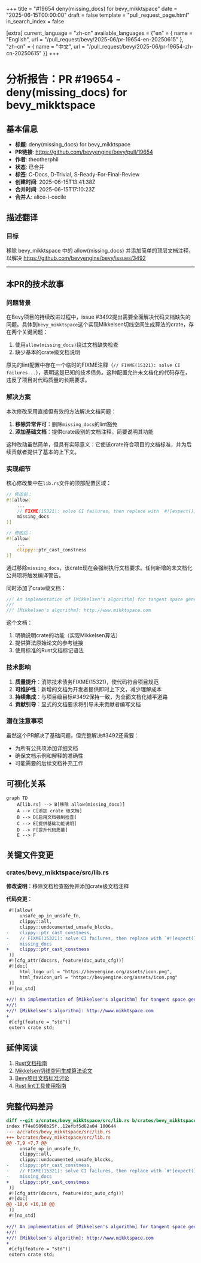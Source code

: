 +++
title = "#19654 deny(missing_docs) for bevy_mikktspace"
date = "2025-06-15T00:00:00"
draft = false
template = "pull_request_page.html"
in_search_index = false

[extra]
current_language = "zh-cn"
available_languages = {"en" = { name = "English", url = "/pull_request/bevy/2025-06/pr-19654-en-20250615" }, "zh-cn" = { name = "中文", url = "/pull_request/bevy/2025-06/pr-19654-zh-cn-20250615" }}
+++

# 分析报告：PR #19654 - deny(missing_docs) for bevy_mikktspace

## 基本信息
- **标题**: deny(missing_docs) for bevy_mikktspace
- **PR链接**: https://github.com/bevyengine/bevy/pull/19654
- **作者**: theotherphil
- **状态**: 已合并
- **标签**: C-Docs, D-Trivial, S-Ready-For-Final-Review
- **创建时间**: 2025-06-15T13:41:38Z
- **合并时间**: 2025-06-15T17:10:23Z
- **合并人**: alice-i-cecile

## 描述翻译
### 目标
移除 bevy_mikktspace 中的 allow(missing_docs) 并添加简单的顶层文档注释，以解决 https://github.com/bevyengine/bevy/issues/3492

---

## 本PR的技术故事

### 问题背景
在Bevy项目的持续改进过程中，issue #3492提出需要全面解决代码文档缺失的问题。具体到`bevy_mikktspace`这个实现Mikkelsen切线空间生成算法的crate，存在两个关键问题：
1. 使用`allow(missing_docs)`绕过文档缺失检查
2. 缺少基本的crate级文档说明

原先的lint配置中存在一个临时的FIXME注释（`// FIXME(15321): solve CI failures...`），表明这是已知的技术债务。这种配置允许未文档化的代码存在，违反了项目对代码质量的长期要求。

### 解决方案
本次修改采用直接但有效的方法解决文档问题：
1. **移除异常许可**：删除`missing_docs`的lint豁免
2. **添加基础文档**：提供crate级别的文档注释，简要说明其功能

这种改动虽然简单，但具有实际意义：它使该crate符合项目的文档标准，并为后续贡献者提供了基本的上下文。

### 实现细节
核心修改集中在`lib.rs`文件的顶部配置区域：
```rust
// 修改前：
#![allow(
    ...
    // FIXME(15321): solve CI failures, then replace with `#![expect()]`.
    missing_docs
)]

// 修改后：
#![allow(
    ...
    clippy::ptr_cast_constness
)]
```
通过移除`missing_docs`，该crate现在会强制执行文档要求。任何新增的未文档化公共项将触发编译警告。

同时添加了crate级文档：
```rust
//! An implementation of [Mikkelsen's algorithm] for tangent space generation.
//!
//! [Mikkelsen's algorithm]: http://www.mikktspace.com
```
这个文档：
1. 明确说明crate的功能（实现Mikkelsen算法）
2. 提供算法原始论文的参考链接
3. 使用标准的Rust文档标记语法

### 技术影响
1. **质量提升**：消除技术债务FIXME(15321)，使代码符合项目规范
2. **可维护性**：新增的文档为开发者提供即时上下文，减少理解成本
3. **持续集成**：与项目级目标#3492保持一致，为全面文档化铺平道路
4. **贡献引导**：显式的文档要求将引导未来贡献者编写文档

### 潜在注意事项
虽然这个PR解决了基础问题，但完整解决#3492还需要：
- 为所有公共项添加详细文档
- 确保文档示例和解释的准确性
- 可能需要的后续文档补充工作

## 可视化关系
```mermaid
graph TD
    A[lib.rs] --> B[移除 allow(missing_docs)]
    A --> C[添加 crate 级文档]
    B --> D[启用文档强制检查]
    C --> E[提供基础功能说明]
    D --> F[提升代码质量]
    E --> F
```

## 关键文件变更

### crates/bevy_mikktspace/src/lib.rs
**修改说明**：移除文档检查豁免并添加crate级文档注释

**代码变更**：
```diff
 #![allow(
     unsafe_op_in_unsafe_fn,
     clippy::all,
     clippy::undocumented_unsafe_blocks,
-    clippy::ptr_cast_constness,
-    // FIXME(15321): solve CI failures, then replace with `#![expect()]`.
-    missing_docs
+    clippy::ptr_cast_constness
 )]
 #![cfg_attr(docsrs, feature(doc_auto_cfg))]
 #![doc(
     html_logo_url = "https://bevyengine.org/assets/icon.png",
     html_favicon_url = "https://bevyengine.org/assets/icon.png"
 )]
 #![no_std]
 
+//! An implementation of [Mikkelsen's algorithm] for tangent space generation.
+//!
+//! [Mikkelsen's algorithm]: http://www.mikktspace.com
+
 #[cfg(feature = "std")]
 extern crate std;
```

## 延伸阅读
1. [Rust文档指南](https://doc.rust-lang.org/rustdoc/how-to-write-documentation.html)
2. [Mikkelsen切线空间生成算法论文](http://www.mikktspace.com)
3. [Bevy项目文档标准讨论](https://github.com/bevyengine/bevy/issues/3492)
4. [Rust lint工具使用指南](https://doc.rust-lang.org/rustc/lints/index.html)

## 完整代码差异
```diff
diff --git a/crates/bevy_mikktspace/src/lib.rs b/crates/bevy_mikktspace/src/lib.rs
index f74e05098b25f..12efbf5d62a04 100644
--- a/crates/bevy_mikktspace/src/lib.rs
+++ b/crates/bevy_mikktspace/src/lib.rs
@@ -7,9 +7,7 @@
     unsafe_op_in_unsafe_fn,
     clippy::all,
     clippy::undocumented_unsafe_blocks,
-    clippy::ptr_cast_constness,
-    // FIXME(15321): solve CI failures, then replace with `#![expect()]`.
-    missing_docs
+    clippy::ptr_cast_constness
 )]
 #![cfg_attr(docsrs, feature(doc_auto_cfg))]
 #![doc(
@@ -18,6 +16,10 @@
 )]
 #![no_std]
 
+//! An implementation of [Mikkelsen's algorithm] for tangent space generation.
+//!
+//! [Mikkelsen's algorithm]: http://www.mikktspace.com
+
 #[cfg(feature = "std")]
 extern crate std;
```